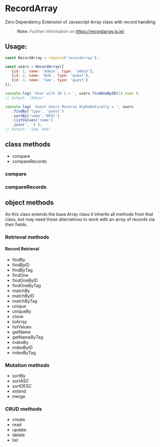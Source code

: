 # RecordArray
Zero Dependency Extension of Javascript Array class with record handling
> **Note:** Further information on https://recordarray.js.ie/

## **Usage:**
 ```javascript
const RecordArray = require('recordarray');

const users = RecordArray([
	{id: 1, name: 'Admin', type: 'admin'},
	{id: 2, name: 'Bob', type: 'guest'},
	{id: 3, name: 'Sam', type: 'guest'}
]);

console.log( 'User with ID 1 = ', users.findOneByID(1).name );
// Output: "Admin"

console.log( 'Guest Users Reverse Alphabetically = ', users
	.findBy('type', 'guest')
	.sortBy('name','DESC')
	.listValues('name')
	.join(', ') );
// Output: "Sam, Bob"

```


## class methods
- compare
- compareRecords

### compare
### compareRecords

## object methods
As this class extends the base Array class it inherits all methods from that class, but may need these alternatives to work with an array of records via their fields.

### Retrieval methods
#### Record Retrieval
- findBy
- findByID
- findByTag
- findOne
- findOneByID
- findOneByTag
- matchBy
- matchByID
- matchByTag
- unique
- uniqueBy
- clone
- toArray
- listValues
- getName
- getNameByTag
- indexBy
- indexByID
- indexByTag

### Mutation methods
- sortBy
- sortASC
- sortDESC
- extend
- merge

### CRUD methods
- create
- read
- update
- delete
- list
